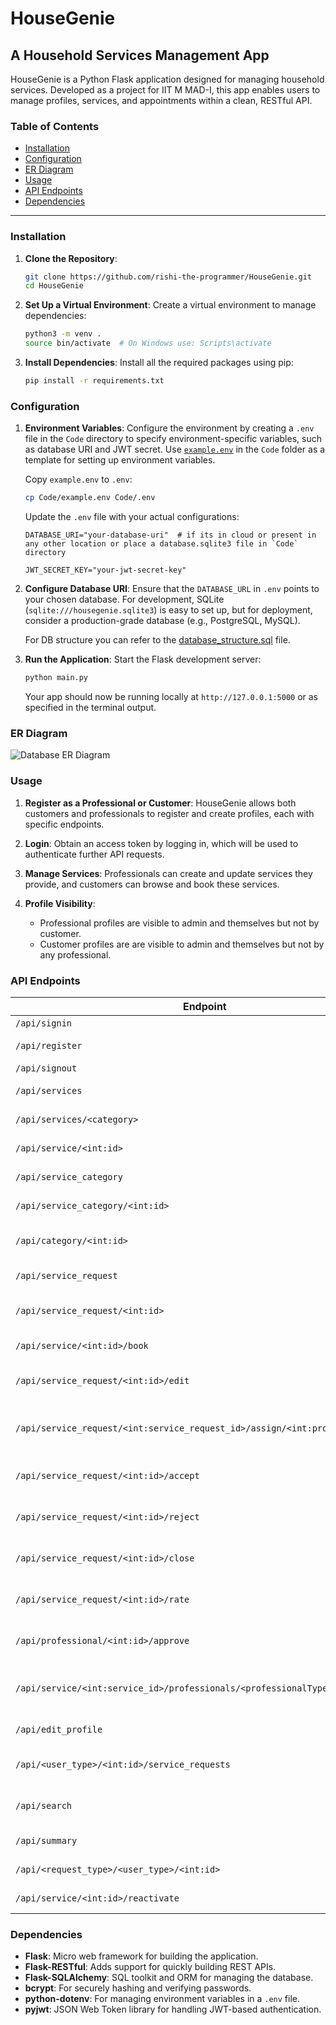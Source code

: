 # HouseGenie

## A Household Services Management App

HouseGenie is a Python Flask application designed for managing household services. Developed as a project for IIT M MAD-I, this app enables users to manage profiles, services, and appointments within a clean, RESTful API.

### Table of Contents
- [Installation](#installation)
- [Configuration](#configuration)
- [ER Diagram](#er-diagram)
- [Usage](#usage)
- [API Endpoints](#api-endpoints)
- [Dependencies](#dependencies)

---

### Installation

1. **Clone the Repository**:
   ```bash
   git clone https://github.com/rishi-the-programmer/HouseGenie.git
   cd HouseGenie
   ```

2. **Set Up a Virtual Environment**:
   Create a virtual environment to manage dependencies:
   ```bash
   python3 -m venv .
   source bin/activate  # On Windows use: Scripts\activate
   ```

3. **Install Dependencies**:
   Install all the required packages using pip:
   ```bash
   pip install -r requirements.txt
   ```

### Configuration

1. **Environment Variables**:
   Configure the environment by creating a `.env` file in the `Code` directory to specify environment-specific variables, such as database URI and JWT secret. Use [`example.env`](Code/example.env) in the `Code` folder as a template for setting up environment variables.

   Copy `example.env` to `.env`:
   ```bash
   cp Code/example.env Code/.env
   ```

   Update the `.env` file with your actual configurations:
   ```plaintext
   DATABASE_URI="your-database-uri"  # if its in cloud or present in any other location or place a database.sqlite3 file in `Code` directory

   JWT_SECRET_KEY="your-jwt-secret-key"
   ```

2. **Configure Database URI**:
   Ensure that the `DATABASE_URL` in `.env` points to your chosen database. For development, SQLite (`sqlite:///housegenie.sqlite3`) is easy to set up, but for deployment, consider a production-grade database (e.g., PostgreSQL, MySQL).

   For DB structure you can refer to the [database_structure.sql](Code/database_structure.sql) file.

3. **Run the Application**:
   Start the Flask development server:
   ```bash
   python main.py
   ```

   Your app should now be running locally at `http://127.0.0.1:5000` or as specified in the terminal output.

### ER Diagram
![Database ER Diagram](https://res.cloudinary.com/dnxfq38fr/image/upload/v1732920343/HouseGenie_IITM_MADI_Project/mxicfy6fllurad5ganhx.png)

### Usage

1. **Register as a Professional or Customer**:
   HouseGenie allows both customers and professionals to register and create profiles, each with specific endpoints.

2. **Login**:
   Obtain an access token by logging in, which will be used to authenticate further API requests.

3. **Manage Services**:
   Professionals can create and update services they provide, and customers can browse and book these services.

4. **Profile Visibility**:
   - Professional profiles are visible to admin and themselves but not by customer.
   - Customer profiles are are visible to admin and themselves but not by any professional.

### API Endpoints

| Endpoint                                                      | Method | Description                            |
|---------------------------------------------------------------|--------|----------------------------------------|
| `/api/signin`                                                 | POST   | User login                             |
| `/api/register`                                               | POST   | User registration                      |
| `/api/signout`                                                | GET   | User logout                            |
| `/api/services`                                               | GET    | List all services                      |
| `/api/services/<category>`                                    | GET    | List services by category              |
| `/api/service/<int:id>`                                       | GET    | Get service details                    |
| `/api/service_category`                                       | GET    | List service categories                |
| `/api/service_category/<int:id>`                              | GET    | Get category details                   |
| `/api/category/<int:id>`                                      | GET    | Get specific category details          |
| `/api/service_request`                                        | GET    | View service requests                  |
| `/api/service_request/<int:id>`                               | GET    | View specific service request          |
| `/api/service/<int:id>/book`                                  | POST   | Book a service                         |
| `/api/service_request/<int:id>/edit`                          | PUT   | Edit a service request                 |
| `/api/service_request/<int:service_request_id>/assign/<int:professional_id>` | PUT   | Assign service request to a professional |
| `/api/service_request/<int:id>/accept`                        | PUT   | Accept a service request               |
| `/api/service_request/<int:id>/reject`                        | PUT   | Reject a service request               |
| `/api/service_request/<int:id>/close`                         | PUT   | Close a service request                |
| `/api/service_request/<int:id>/rate`                          | POST   | Rate a service request                 |
| `/api/professional/<int:id>/approve`                          | PUT   | Approve professional profile           |
| `/api/service/<int:service_id>/professionals/<professionalType>` | GET    | List professionals for a service type  |
| `/api/edit_profile`                                           | PUT   | Edit user profile                      |
| `/api/<user_type>/<int:id>/service_requests`                   | GET    | View user's service requests           |
| `/api/search`                                                 | GET    | Search for services or users           |
| `/api/summary`                                                | GET    | Get platform summary                   |
| `/api/<request_type>/<user_type>/<int:id>`                     | PUT   | Ban or unban a user                    |
| `/api/service/<int:id>/reactivate`                            | PUT   | Reactivate a service                   |

### Dependencies

- **Flask**: Micro web framework for building the application.
- **Flask-RESTful**: Adds support for quickly building REST APIs.
- **Flask-SQLAlchemy**: SQL toolkit and ORM for managing the database.
- **bcrypt**: For securely hashing and verifying passwords.
- **python-dotenv**: For managing environment variables in a `.env` file.
- **pyjwt**: JSON Web Token library for handling JWT-based authentication.